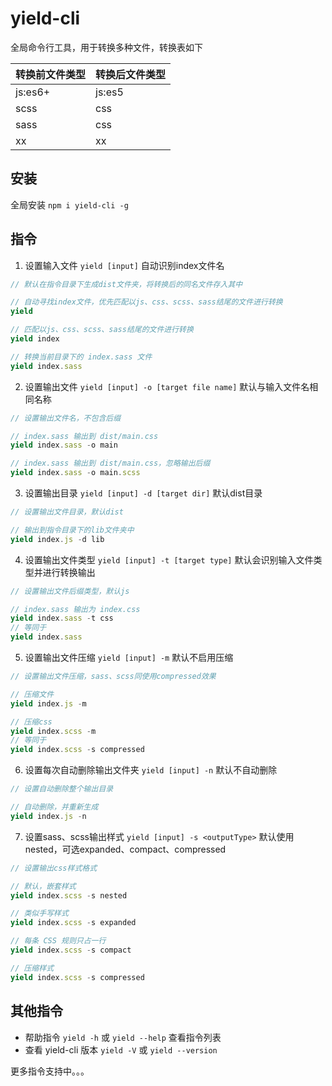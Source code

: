 # yield-cli

全局命令行工具，用于转换多种文件，转换表如下

|转换前文件类型|转换后文件类型|
|-------------|-------------|
|js:es6+|js:es5|
|scss|css|
|sass|css|
|xx|xx|

## 安装

全局安装 `npm i yield-cli -g`

## 指令

1. 设置输入文件 `yield [input]` 自动识别index文件名

```js
// 默认在指令目录下生成dist文件夹，将转换后的同名文件存入其中

// 自动寻找index文件，优先匹配以js、css、scss、sass结尾的文件进行转换 
yield

// 匹配以js、css、scss、sass结尾的文件进行转换 
yield index

// 转换当前目录下的 index.sass 文件
yield index.sass
```
  
2. 设置输出文件 `yield [input] -o [target file name]` 默认与输入文件名相同名称

```js
// 设置输出文件名，不包含后缀

// index.sass 输出到 dist/main.css
yield index.sass -o main

// index.sass 输出到 dist/main.css，忽略输出后缀
yield index.sass -o main.scss
```

3. 设置输出目录 `yield [input] -d [target dir]` 默认dist目录

```js
// 设置输出文件目录，默认dist

// 输出到指令目录下的lib文件夹中
yield index.js -d lib
```

4. 设置输出文件类型 `yield [input] -t [target type]` 默认会识别输入文件类型并进行转换输出

```js
// 设置输出文件后缀类型，默认js

// index.sass 输出为 index.css
yield index.sass -t css
// 等同于
yield index.sass
```

5. 设置输出文件压缩 `yield [input] -m` 默认不启用压缩

```js
// 设置输出文件压缩，sass、scss同使用compressed效果

// 压缩文件
yield index.js -m

// 压缩css
yield index.scss -m
// 等同于
yield index.scss -s compressed
```

6. 设置每次自动删除输出文件夹 `yield [input] -n` 默认不自动删除

```js
// 设置自动删除整个输出目录

// 自动删除，并重新生成
yield index.js -n
```

7. 设置sass、scss输出样式 `yield [input] -s <outputType>` 默认使用nested，可选expanded、compact、compressed

```js
// 设置输出css样式格式

// 默认，嵌套样式
yield index.scss -s nested

// 类似手写样式
yield index.scss -s expanded

// 每条 CSS 规则只占一行
yield index.scss -s compact

// 压缩样式
yield index.scss -s compressed
```

## 其他指令

- 帮助指令 `yield -h` 或 `yield --help` 查看指令列表
- 查看 yield-cli 版本 `yield -V` 或 `yield --version`

更多指令支持中。。。
